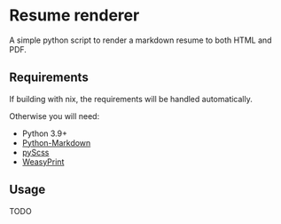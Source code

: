 # Resume renderer

A simple python script to render a markdown resume to both HTML and PDF.

## Requirements

If building with nix, the requirements will be handled automatically.

Otherwise you will need:

- Python 3.9+
- [Python-Markdown](https://github.com/Python-Markdown/markdown)
- [pyScss](https://github.com/Kronuz/pyScss/)
- [WeasyPrint](https://github.com/Kozea/WeasyPrint)

## Usage

TODO
